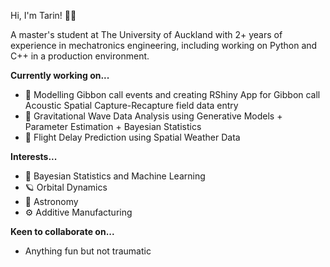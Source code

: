 Hi, I'm Tarin! :man_astronaut:

A master's student at The University of Auckland with 2+ years of experience in mechatronics engineering, including working on Python and C++ in a production environment.

**Currently working on...**
- :monkey: Modelling Gibbon call events and creating RShiny App for Gibbon call Acoustic Spatial Capture-Recapture field data entry
- :milky_way: Gravitational Wave Data Analysis using Generative Models + Parameter Estimation + Bayesian Statistics
- :flight_departure: Flight Delay Prediction using Spatial Weather Data

**Interests...**
- :brain: Bayesian Statistics and Machine Learning
- :ringed_planet: Orbital Dynamics
- :telescope: Astronomy
- :gear: Additive Manufacturing

**Keen to collaborate on...**
- Anything fun but not traumatic
